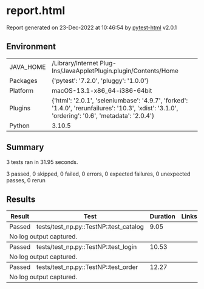 <head>
    <meta charset="utf-8"/>
    <title>Test Report</title>
    <link href="assets/style.css" rel="stylesheet" type="text/css"/></head>
  <body onLoad="init()">
    <script>/* This Source Code Form is subject to the terms of the Mozilla Public
 * License, v. 2.0. If a copy of the MPL was not distributed with this file,
 * You can obtain one at http://mozilla.org/MPL/2.0/. */


function toArray(iter) {
    if (iter === null) {
        return null;
    }
    return Array.prototype.slice.call(iter);
}

function find(selector, elem) {
    if (!elem) {
        elem = document;
    }
    return elem.querySelector(selector);
}

function find_all(selector, elem) {
    if (!elem) {
        elem = document;
    }
    return toArray(elem.querySelectorAll(selector));
}

function sort_column(elem) {
    toggle_sort_states(elem);
    var colIndex = toArray(elem.parentNode.childNodes).indexOf(elem);
    var key;
    if (elem.classList.contains('numeric')) {
        key = key_num;
    } else if (elem.classList.contains('result')) {
        key = key_result;
    } else {
        key = key_alpha;
    }
    sort_table(elem, key(colIndex));
}

function show_all_extras() {
    find_all('.col-result').forEach(show_extras);
}

function hide_all_extras() {
    find_all('.col-result').forEach(hide_extras);
}

function show_extras(colresult_elem) {
    var extras = colresult_elem.parentNode.nextElementSibling;
    var expandcollapse = colresult_elem.firstElementChild;
    extras.classList.remove("collapsed");
    expandcollapse.classList.remove("expander");
    expandcollapse.classList.add("collapser");
}

function hide_extras(colresult_elem) {
    var extras = colresult_elem.parentNode.nextElementSibling;
    var expandcollapse = colresult_elem.firstElementChild;
    extras.classList.add("collapsed");
    expandcollapse.classList.remove("collapser");
    expandcollapse.classList.add("expander");
}

function show_filters() {
    var filter_items = document.getElementsByClassName('filter');
    for (var i = 0; i < filter_items.length; i++)
        filter_items[i].hidden = false;
}

function add_collapse() {
    // Add links for show/hide all
    var resulttable = find('table#results-table');
    var showhideall = document.createElement("p");
    showhideall.innerHTML = '<a href="javascript:show_all_extras()">Show all details</a> / ' +
                            '<a href="javascript:hide_all_extras()">Hide all details</a>';
    resulttable.parentElement.insertBefore(showhideall, resulttable);

    // Add show/hide link to each result
    find_all('.col-result').forEach(function(elem) {
        var collapsed = get_query_parameter('collapsed') || 'Passed';
        var extras = elem.parentNode.nextElementSibling;
        var expandcollapse = document.createElement("span");
        if (collapsed.includes(elem.innerHTML)) {
            extras.classList.add("collapsed");
            expandcollapse.classList.add("expander");
        } else {
            expandcollapse.classList.add("collapser");
        }
        elem.appendChild(expandcollapse);

        elem.addEventListener("click", function(event) {
            if (event.currentTarget.parentNode.nextElementSibling.classList.contains("collapsed")) {
                show_extras(event.currentTarget);
            } else {
                hide_extras(event.currentTarget);
            }
        });
    })
}

function get_query_parameter(name) {
    var match = RegExp('[?&]' + name + '=([^&]*)').exec(window.location.search);
    return match && decodeURIComponent(match[1].replace(/\+/g, ' '));
}

function init () {
    reset_sort_headers();

    add_collapse();

    show_filters();

    sort_column(find('.initial-sort'));

    find_all('.sortable').forEach(function(elem) {
        elem.addEventListener("click",
                              function(event) {
                                  sort_column(elem);
                              }, false)
    });

};

function sort_table(clicked, key_func) {
    var rows = find_all('.results-table-row');
    var reversed = !clicked.classList.contains('asc');
    var sorted_rows = sort(rows, key_func, reversed);
    /* Whole table is removed here because browsers acts much slower
     * when appending existing elements.
     */
    var thead = document.getElementById("results-table-head");
    document.getElementById('results-table').remove();
    var parent = document.createElement("table");
    parent.id = "results-table";
    parent.appendChild(thead);
    sorted_rows.forEach(function(elem) {
        parent.appendChild(elem);
    });
    document.getElementsByTagName("BODY")[0].appendChild(parent);
}

function sort(items, key_func, reversed) {
    var sort_array = items.map(function(item, i) {
        return [key_func(item), i];
    });

    sort_array.sort(function(a, b) {
        var key_a = a[0];
        var key_b = b[0];

        if (key_a == key_b) return 0;

        if (reversed) {
            return (key_a < key_b ? 1 : -1);
        } else {
            return (key_a > key_b ? 1 : -1);
        }
    });

    return sort_array.map(function(item) {
        var index = item[1];
        return items[index];
    });
}

function key_alpha(col_index) {
    return function(elem) {
        return elem.childNodes[1].childNodes[col_index].firstChild.data.toLowerCase();
    };
}

function key_num(col_index) {
    return function(elem) {
        return parseFloat(elem.childNodes[1].childNodes[col_index].firstChild.data);
    };
}

function key_result(col_index) {
    return function(elem) {
        var strings = ['Error', 'Failed', 'Rerun', 'XFailed', 'XPassed',
                       'Skipped', 'Passed'];
        return strings.indexOf(elem.childNodes[1].childNodes[col_index].firstChild.data);
    };
}

function reset_sort_headers() {
    find_all('.sort-icon').forEach(function(elem) {
        elem.parentNode.removeChild(elem);
    });
    find_all('.sortable').forEach(function(elem) {
        var icon = document.createElement("div");
        icon.className = "sort-icon";
        icon.textContent = "vvv";
        elem.insertBefore(icon, elem.firstChild);
        elem.classList.remove("desc", "active");
        elem.classList.add("asc", "inactive");
    });
}

function toggle_sort_states(elem) {
    //if active, toggle between asc and desc
    if (elem.classList.contains('active')) {
        elem.classList.toggle('asc');
        elem.classList.toggle('desc');
    }

    //if inactive, reset all other functions and add ascending active
    if (elem.classList.contains('inactive')) {
        reset_sort_headers();
        elem.classList.remove('inactive');
        elem.classList.add('active');
    }
}

function is_all_rows_hidden(value) {
  return value.hidden == false;
}

function filter_table(elem) {
    var outcome_att = "data-test-result";
    var outcome = elem.getAttribute(outcome_att);
    class_outcome = outcome + " results-table-row";
    var outcome_rows = document.getElementsByClassName(class_outcome);

    for(var i = 0; i < outcome_rows.length; i++){
        outcome_rows[i].hidden = !elem.checked;
    }

    var rows = find_all('.results-table-row').filter(is_all_rows_hidden);
    var all_rows_hidden = rows.length == 0 ? true : false;
    var not_found_message = document.getElementById("not-found-message");
    not_found_message.hidden = !all_rows_hidden;
}
</script>
    <h1>report.html</h1>
    <p>Report generated on 23-Dec-2022 at 10:46:54 by <a href="https://pypi.python.org/pypi/pytest-html">pytest-html</a> v2.0.1</p>
    <h2>Environment</h2>
    <table id="environment">
      <tr>
        <td>JAVA_HOME</td>
        <td>/Library/Internet Plug-Ins/JavaAppletPlugin.plugin/Contents/Home</td></tr>
      <tr>
        <td>Packages</td>
        <td>{&apos;pytest&apos;: &apos;7.2.0&apos;, &apos;pluggy&apos;: &apos;1.0.0&apos;}</td></tr>
      <tr>
        <td>Platform</td>
        <td>macOS-13.1-x86_64-i386-64bit</td></tr>
      <tr>
        <td>Plugins</td>
        <td>{&apos;html&apos;: &apos;2.0.1&apos;, &apos;seleniumbase&apos;: &apos;4.9.7&apos;, &apos;forked&apos;: &apos;1.4.0&apos;, &apos;rerunfailures&apos;: &apos;10.3&apos;, &apos;xdist&apos;: &apos;3.1.0&apos;, &apos;ordering&apos;: &apos;0.6&apos;, &apos;metadata&apos;: &apos;2.0.4&apos;}</td></tr>
      <tr>
        <td>Python</td>
        <td>3.10.5</td></tr></table>
    <h2>Summary</h2>
    <p>3 tests ran in 31.95 seconds. </p>
    <p class="filter" hidden="true">(Un)check the boxes to filter the results.</p><input checked="true" class="filter" data-test-result="passed" hidden="true" name="filter_checkbox" onChange="filter_table(this)" type="checkbox"/><span class="passed">3 passed</span>, <input checked="true" class="filter" data-test-result="skipped" disabled="true" hidden="true" name="filter_checkbox" onChange="filter_table(this)" type="checkbox"/><span class="skipped">0 skipped</span>, <input checked="true" class="filter" data-test-result="failed" disabled="true" hidden="true" name="filter_checkbox" onChange="filter_table(this)" type="checkbox"/><span class="failed">0 failed</span>, <input checked="true" class="filter" data-test-result="error" disabled="true" hidden="true" name="filter_checkbox" onChange="filter_table(this)" type="checkbox"/><span class="error">0 errors</span>, <input checked="true" class="filter" data-test-result="xfailed" disabled="true" hidden="true" name="filter_checkbox" onChange="filter_table(this)" type="checkbox"/><span class="xfailed">0 expected failures</span>, <input checked="true" class="filter" data-test-result="xpassed" disabled="true" hidden="true" name="filter_checkbox" onChange="filter_table(this)" type="checkbox"/><span class="xpassed">0 unexpected passes</span>, <input checked="true" class="filter" data-test-result="rerun" disabled="true" hidden="true" name="filter_checkbox" onChange="filter_table(this)" type="checkbox"/><span class="rerun">0 rerun</span>
    <h2>Results</h2>
    <table id="results-table">
      <thead id="results-table-head">
        <tr>
          <th class="sortable result initial-sort" col="result">Result</th>
          <th class="sortable" col="name">Test</th>
          <th class="sortable numeric" col="duration">Duration</th>
          <th>Links</th></tr>
        <tr hidden="true" id="not-found-message">
          <th colspan="4">No results found. Try to check the filters</th></tr></thead>
      <tbody class="passed results-table-row">
        <tr>
          <td class="col-result">Passed</td>
          <td class="col-name">tests/test_np.py::TestNP::test_catalog</td>
          <td class="col-duration">9.05</td>
          <td class="col-links"></td></tr>
        <tr>
          <td class="extra" colspan="4">
            <div class="empty log">No log output captured.</div></td></tr></tbody>
      <tbody class="passed results-table-row">
        <tr>
          <td class="col-result">Passed</td>
          <td class="col-name">tests/test_np.py::TestNP::test_login</td>
          <td class="col-duration">10.53</td>
          <td class="col-links"></td></tr>
        <tr>
          <td class="extra" colspan="4">
            <div class="empty log">No log output captured.</div></td></tr></tbody>
      <tbody class="passed results-table-row">
        <tr>
          <td class="col-result">Passed</td>
          <td class="col-name">tests/test_np.py::TestNP::test_order</td>
          <td class="col-duration">12.27</td>
          <td class="col-links"></td></tr>
        <tr>
          <td class="extra" colspan="4">
            <div class="empty log">No log output captured.</div></td></tr></tbody></table></body>